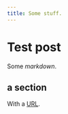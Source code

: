 ```yaml
---
title: Some stuff.
---
```

Test post
=========
Some _markdown_.

a section
---------

With a [URL](https://www.google.ca/).